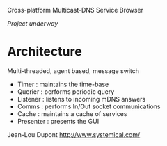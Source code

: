 Cross-platform Multicast-DNS Service Browser

*Project underway*

Architecture
============

Multi-threaded, agent based, message switch

*	Timer     : maintains the time-base
*	Querier   : performs periodic query
*	Listener  : listens to incoming mDNS answers
*	Comms     : performs In/Out socket communications
*	Cache     : maintains a cache of services
*	Presenter : presents the GUI


Jean-Lou Dupont
http://www.systemical.com/
